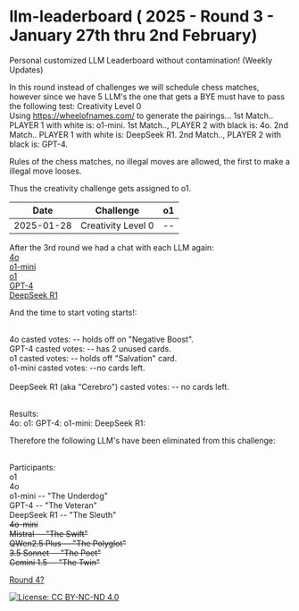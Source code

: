 # llm-leaderboard  ( 2025 - Round 3 - January 27th thru 2nd February)
Personal customized LLM Leaderboard without contamination! (Weekly Updates)

In this round instead of challenges we will schedule chess matches, however since we have 5 LLM's the one that gets a BYE must have to pass the following test: Creativity Level 0<br>
Using https://wheelofnames.com/ to generate the pairings...
1st Match.. PLAYER 1 with white is: o1-mini.
1st Match.., PLAYER 2 with black is: 4o.
2nd Match.. PLAYER 1 with white is: DeepSeek R1.
2nd Match.., PLAYER 2 with black is: GPT-4.

Rules of the chess matches, no illegal moves are allowed, the first to make a illegal move looses.

Thus the creativity challenge gets assigned to o1.

| Date       | Challenge                             | o1                    |
|------------|---------------------------------------|-----------------------|
| 2025-01-28 | Creativity Level 0                    |   --                  |


After the 3rd round we had a chat with each LLM again:<br>
    [4o]()<br>
    [o1-mini]()<br>
    [o1]()<br>
    [GPT-4]()<br>
    [DeepSeek R1]()<br>

And the time to start voting starts!:<br><br>

4o casted votes:  -- holds off on "Negative Boost".<br>
GPT-4 casted votes: -- has 2 unused cards.<br>
o1 casted votes:  -- holds off "Salvation" card. <br>
o1-mini casted votes: --no cards left.<br><br>
DeepSeek R1 (aka "Cerebro") casted votes: -- no cards left.  <br><br>

Results:<br>
    4o: 
    o1: 
    GPT-4: 
    o1-mini: 
    DeepSeek R1: 

Therefore the following LLM's have been eliminated from this challenge:<br><br>
    
Participants:<br>
o1<br>
4o<br>
o1-mini -- "The Underdog"<br>
GPT-4 -- "The Veteran"<br>
DeepSeek R1 -- "The Sleuth"<br>
<strike>4o-mini</strike><br>
<strike>Mistral -- "The Swift"</strike><br>
<strike>QWen2.5 Plus -- "The Polyglot"</strike><br>
<strike>3.5 Sonnet -- "The Poet"</strike><br>
<strike>Gemini 1.5 -- "The Twin"</strike><br>

[Round 4?]()

[![License: CC BY-NC-ND 4.0](https://img.shields.io/badge/License-CC%20BY--NC--ND%204.0-lightgrey.svg)](https://creativecommons.org/licenses/by-nc-nd/4.0/)

